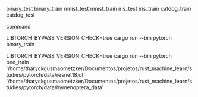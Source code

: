 binary_test
binary_train
mnist_test
mnist_train
iris_test
iris_train
catdog_train
catdog_test

command

LIBTORCH_BYPASS_VERSION_CHECK=true cargo run --bin pytorch binary_train


LIBTORCH_BYPASS_VERSION_CHECK=true cargo run --bin pytorch bee_train '/home/tharyckgusmaometzker/Documentos/projetos/rust_machine_learn/studies/pytorch/data/resnet18.ot' '/home/tharyckgusmaometzker/Documentos/projetos/rust_machine_learn/studies/pytorch/data/hymenoptera_data'